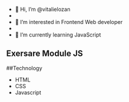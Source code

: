 - 👋 Hi, I’m @vitalielozan
-
- 👀 I’m interested in Frontend Web developer
-
- 🌱 I’m currently learning JavaScript

## Exersare Module JS

##Technology

- HTML
- CSS
- Javascript
